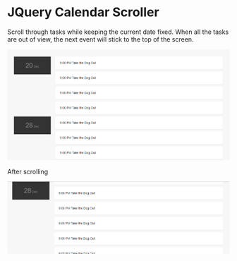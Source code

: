 # JQuery Calendar Scroller

Scroll through tasks while keeping the current date fixed. When all the tasks are out of view, the next event will stick to the top of the screen.

![](thumbnail1.png)

After scrolling

![](thumbnail2.png)
